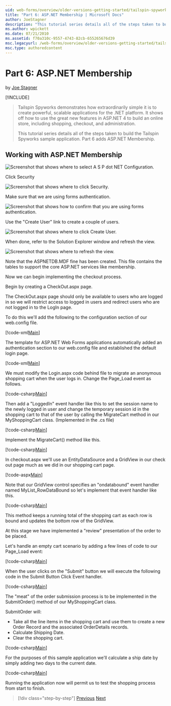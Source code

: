 ```yaml
---
uid: web-forms/overview/older-versions-getting-started/tailspin-spyworks/tailspin-spyworks-part-6
title: "Part 6: ASP.NET Membership | Microsoft Docs"
author: JoeStagner
description: "This tutorial series details all of the steps taken to build the Tailspin Spyworks sample application. Part 6 adds ASP.NET Membership."
ms.author: wpickett
ms.date: 07/21/2010
ms.assetid: f70a310c-9557-4743-82cb-655265676d39
msc.legacyurl: /web-forms/overview/older-versions-getting-started/tailspin-spyworks/tailspin-spyworks-part-6
msc.type: authoredcontent
---
```

# Part 6: ASP.NET Membership

by [Joe Stagner](https://github.com/JoeStagner)

[!INCLUDE[](~/includes/identity/identity_replace_membership.md)]

> Tailspin Spyworks demonstrates how extraordinarily simple it is to create powerful, scalable applications for the .NET platform. It shows off how to use the great new features in ASP.NET 4 to build an online store, including shopping, checkout, and administration.
>
> This tutorial series details all of the steps taken to build the Tailspin Spyworks sample application. Part 6 adds ASP.NET Membership.

## <a id="_Toc260221672"></a>  Working with ASP.NET Membership

![Screenshot that shows where to select A S P dot NET Configuration.](tailspin-spyworks-part-6/_static/image1.png)

Click Security

![Screenshot that shows where to click Security.](tailspin-spyworks-part-6/_static/image1.jpg)

Make sure that we are using forms authentication.

![Screenshot that shows how to confirm that you are using forms authentication.](tailspin-spyworks-part-6/_static/image2.jpg)

Use the "Create User" link to create a couple of users.

![Screenshot that shows where to click Create User.](tailspin-spyworks-part-6/_static/image3.jpg)

When done, refer to the Solution Explorer window and refresh the view.

![Screenshot that shows where to refresh the view.](tailspin-spyworks-part-6/_static/image2.png)

Note that the ASPNETDB.MDF fine has been created. This file contains the tables to support the core ASP.NET services like membership.

Now we can begin implementing the checkout process.

Begin by creating a CheckOut.aspx page.

The CheckOut.aspx page should only be available to users who are logged in so we will restrict access to logged in users and redirect users who are not logged in to the LogIn page.

To do this we'll add the following to the configuration section of our web.config file.

[!code-xml[Main](tailspin-spyworks-part-6/samples/sample1.xml)]

The template for ASP.NET Web Forms applications automatically added an authentication section to our web.config file and established the default login page.

[!code-xml[Main](tailspin-spyworks-part-6/samples/sample2.xml)]

We must modify the Login.aspx code behind file to migrate an anonymous shopping cart when the user logs in. Change the Page\_Load event as follows.

[!code-csharp[Main](tailspin-spyworks-part-6/samples/sample3.cs)]

Then add a "LoggedIn" event handler like this to set the session name to the newly logged in user and change the temporary session id in the shopping cart to that of the user by calling the MigrateCart method in our MyShoppingCart class. (Implemented in the .cs file)

[!code-csharp[Main](tailspin-spyworks-part-6/samples/sample4.cs)]

Implement the MigrateCart() method like this.

[!code-csharp[Main](tailspin-spyworks-part-6/samples/sample5.cs)]

In checkout.aspx we'll use an EntityDataSource and a GridView in our check out page much as we did in our shopping cart page.

[!code-aspx[Main](tailspin-spyworks-part-6/samples/sample6.aspx)]

Note that our GridView control specifies an "ondatabound" event handler named MyList\_RowDataBound so let's implement that event handler like this.

[!code-csharp[Main](tailspin-spyworks-part-6/samples/sample7.cs)]

This method keeps a running total of the shopping cart as each row is bound and updates the bottom row of the GridView.

At this stage we have implemented a "review" presentation of the order to be placed.

Let's handle an empty cart scenario by adding a few lines of code to our Page\_Load event:

[!code-csharp[Main](tailspin-spyworks-part-6/samples/sample8.cs)]

When the user clicks on the "Submit" button we will execute the following code in the Submit Button Click Event handler.

[!code-csharp[Main](tailspin-spyworks-part-6/samples/sample9.cs)]

The "meat" of the order submission process is to be implemented in the SubmitOrder() method of our MyShoppingCart class.

SubmitOrder will:

- Take all the line items in the shopping cart and use them to create a new Order Record and the associated OrderDetails records.
- Calculate Shipping Date.
- Clear the shopping cart.

[!code-csharp[Main](tailspin-spyworks-part-6/samples/sample10.cs)]

For the purposes of this sample application we'll calculate a ship date by simply adding two days to the current date.

[!code-csharp[Main](tailspin-spyworks-part-6/samples/sample11.cs)]

Running the application now will permit us to test the shopping process from start to finish.

> [!div class="step-by-step"]
> [Previous](tailspin-spyworks-part-5.md)
> [Next](tailspin-spyworks-part-7.md)

